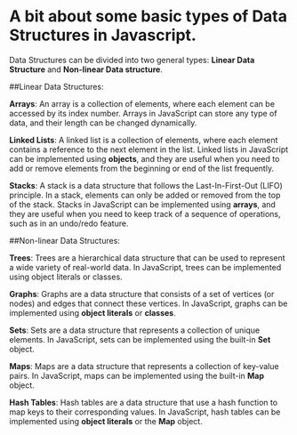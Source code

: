 # A bit about some basic types of Data Structures in Javascript.

Data Structures can be divided into two general types: **Linear Data Structure** and **Non-linear Data structure**. 

##Linear Data Structures:

**Arrays**: An array is a collection of elements, where each element can be accessed by its index number. 
  Arrays in JavaScript can store any type of data, and their length can be changed dynamically.

**Linked Lists**: A linked list is a collection of elements, where each element contains a reference to the next element in the list. 
  Linked lists in JavaScript can be implemented using **objects**, 
  and they are useful when you need to add or remove elements from the beginning or end of the list frequently.

**Stacks**: A stack is a data structure that follows the Last-In-First-Out (LIFO) principle. 
  In a stack, elements can only be added or removed from the top of the stack. 
  Stacks in JavaScript can be implemented using **arrays**, and they are useful when you need to keep track of a sequence of operations, such as in an undo/redo feature.
  
##Non-linear Data Structures:

**Trees**: Trees are a hierarchical data structure that can be used to represent a wide variety of real-world data. 
  In JavaScript, trees can be implemented using object literals or classes.

**Graphs**: Graphs are a data structure that consists of a set of vertices (or nodes) and edges that connect these vertices. 
  In JavaScript, graphs can be implemented using **object literals** or **classes**.

**Sets**: Sets are a data structure that represents a collection of unique elements. 
  In JavaScript, sets can be implemented using the built-in **Set** object.

**Maps**: Maps are a data structure that represents a collection of key-value pairs. 
  In JavaScript, maps can be implemented using the built-in **Map** object.

**Hash Tables**: Hash tables are a data structure that use a hash function to map keys to their corresponding values. 
  In JavaScript, hash tables can be implemented using **object literals** or the **Map** object.
